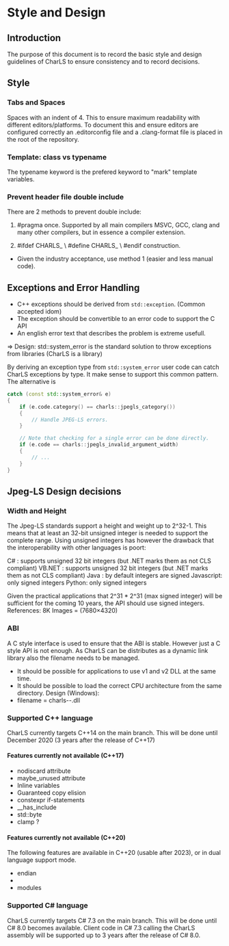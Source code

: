 # Style and Design

## Introduction

The purpose of this document is to record the basic style and design guidelines of CharLS to ensure consistency and
to record decisions.

## Style

### Tabs and Spaces

Spaces with an indent of 4. This to ensure maximum readability with different editors/platforms.
To document this and ensure editors are configured correctly an .editorconfig file and a .clang-format file
is placed in the root of the repository.

### Template: class vs typename

The typename keyword is the prefered keyword to "mark" template variables.

### Prevent header file double include

There are 2 methods to prevent double include:

1) #pragma once. Supported by all main compilers MSVC, GCC, clang and many other compilers, but in essence a compiler extension.

2) #ifdef CHARLS_<FILENAME> \ #define CHARLS_<FILENAME> \ #endif construction.

* Given the industry acceptance, use method 1 (easier and less manual code).

## Exceptions and Error Handling

* C++ exceptions should be derived from `std::exception`. (Common accepted idom)
* The exception should be convertible to an error code to support the C API
* An english error text that describes the problem is extreme usefull.

=> Design: std::system_error is the standard solution to throw exceptions from libraries (CharLS is a library)

By deriving an exception type from `std::system_error` user code can catch CharLS exceptions by type.
It make sense to support this common pattern. The alternative is

``` cpp
catch (const std::system_error& e)
{
    if (e.code.category() == charls::jpegls_category())
    {
        // Handle JPEG-LS errors.
    }

    // Note that checking for a single error can be done directly.
    if (e.code == charls::jpegls_invalid_argument_width)
    {
        // ...
    }
}
```

## Jpeg-LS Design decisions

### Width and Height

The Jpeg-LS standards support a height and weight up to 2^32-1. This means that at least an 32-bit unsigned integer is
needed to support the complete range. Using unsigned integers has however the drawback that the interoperability with other languages is poort:

C# : supports unsigned 32 bit integers (but .NET marks them as not CLS compliant)
VB.NET : supports unsigned 32 bit integers (but .NET marks them as not CLS compliant)
Java : by default integers are signed
Javascript: only signed integers
Python: only signed integers

Given the practical applications that 2^31 * 2^31 (max signed integer) will be sufficient for the coming 10 years, the API should use signed integers.
References:
8K Images = (7680×4320)

### ABI

A C style interface is used to ensure that the ABI is stable. However just a C style API is not enough.
As CharLS can be distributes as a dynamic link library also the filename needs to be managed.
- It should be possible for applications to use v1 and v2 DLL at the same time.
- It should be possible to load the correct CPU architecture from the same directory.
Design (Windows):
 - filename = charls-<ABI version>-<CPU architecture>.dll

### Supported C++ language

CharLS currently targets C++14 on the main branch. This will be done until December 2020 (3 years after the release of C++17)

#### Features currently not available (C++17)

* nodiscard attribute
* maybe_unused attribute
* Inline variables
* Guaranteed copy elision
* constexpr if-statements
* __has_include
* std::byte
* clamp ?

#### Features currently not available (C++20)

The following features are available in C++20 (usable after 2023), or in dual language support mode.

* endian
* <span>
* modules

### Supported C# language

CharLS currently targets C# 7.3 on the main branch. This will be done until C# 8.0 becomes available.
Client code in C# 7.3 calling the CharLS assembly will be supported up to 3 years after the release of C# 8.0.